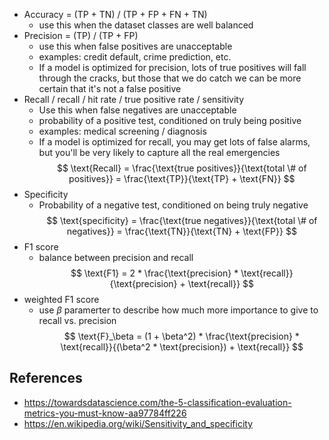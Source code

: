 - Accuracy = (TP + TN) / (TP + FP + FN + TN)
	- use this when the dataset classes are well balanced
- Precision = (TP) / (TP + FP)
	- use this when false positives are unacceptable
	- examples: credit default, crime prediction, etc.
	- If a model is optimized for precision, lots of true positives will fall through the cracks, but those that we do catch we can be more certain that it's not a false positive
- Recall / recall / hit rate / true positive rate / sensitivity
	- Use this when false negatives are unacceptable
	- probability of a positive test, conditioned on truly being positive
	- examples: medical screening / diagnosis
	- If a model is optimized for recall, you may get lots of false alarms, but you'll be very likely to capture all the real emergencies
$$
\text{Recall} = \frac{\text{true positives}}{\text{total \# of positives}} = \frac{\text{TP}}{\text{TP} + \text{FN}}
$$
- Specificity
	- Probability of a negative test, conditioned on being truly negative
$$
\text{specificity} = \frac{\text{true negatives}}{\text{total \# of negatives}} = \frac{\text{TN}}{\text{TN} + \text{FP}}
$$
- F1 score
	- balance between precision and recall
$$
\text{F1} = 2 * \frac{\text{precision} * \text{recall}}{\text{precision} + \text{recall}}
			$$  
-  weighted F1 score
	- use $\beta$ paramerter to describe how much more importance to give to recall vs. precision
$$
\text{F}_\beta = (1 + \beta^2) * \frac{\text{precision} * \text{recall}}{(\beta^2 * \text{precision}) + \text{recall}}
$$

## References
- https://towardsdatascience.com/the-5-classification-evaluation-metrics-you-must-know-aa97784ff226
- https://en.wikipedia.org/wiki/Sensitivity_and_specificity